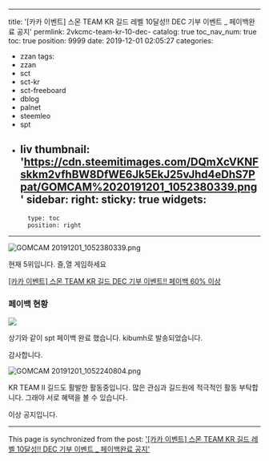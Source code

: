 
---
title: '[카카 이벤트] 스몬 TEAM KR 길드 레벨 10달성!! DEC 기부 이벤트 _ 페이백완료 공지'
permlink: 2vkcmc-team-kr-10-dec-
catalog: true
toc_nav_num: true
toc: true
position: 9999
date: 2019-12-01 02:05:27
categories:
- zzan
tags:
- zzan
- sct
- sct-kr
- sct-freeboard
- dblog
- palnet
- steemleo
- spt
- liv
thumbnail: 'https://cdn.steemitimages.com/DQmXcVKNFskkm2vfhBW8DfWE6Jk5EkJ25vJhd4eDhS7Ppat/GOMCAM%2020191201_1052380339.png'
sidebar:
    right:
        sticky: true
widgets:
    -
        type: toc
        position: right
---


![GOMCAM 20191201_1052380339.png](https://cdn.steemitimages.com/DQmXcVKNFskkm2vfhBW8DfWE6Jk5EkJ25vJhd4eDhS7Ppat/GOMCAM%2020191201_1052380339.png)

현재 5위입니다.  즐,열 게임하세요

[[카카 이벤트] 스몬 TEAM KR 길드 DEC 기부 이벤트!! 페이백 60% 이상](https://www.steemzzang.com/sct/@kibumh/team-kr-dec-60)



### 페이백 현황
![](https://cdn.steemitimages.com/DQmVKy7j1eGEGiuaSSDoYirmLsu47gQPogudhT57dMkHcQa/image.png)

상기와 같이 spt 페이백 완료 했습니다. 
kibumh로 발송되었습니다. 

감사합니다. 

![GOMCAM 20191201_1052240804.png](https://cdn.steemitimages.com/DQmZaedqAXKTiyfBtWDrjU8oSzBbUPixYHpJuC1M68LMYtX/GOMCAM%2020191201_1052240804.png)

KR  TEAM II 길드도 활발한 활동중입니다. 
많은 관심과 길드원에 적극적인 활동 부탁합니다.
그래야 서로 혜택을 볼 수 있습니다. 

이상 공지입니다.

- - -

This page is synchronized from the post: ['[카카 이벤트] 스몬 TEAM KR 길드 레벨 10달성!! DEC 기부 이벤트 _ 페이백완료 공지'](https://steemit.com/@kibumh/2vkcmc-team-kr-10-dec-)
